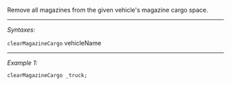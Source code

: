 Remove all magazines from the given vehicle's magazine cargo space.


---
*Syntaxes:*

`clearMagazineCargo` vehicleName

---
*Example 1:*

```sqf
clearMagazineCargo _truck;
```